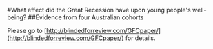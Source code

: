 #What effect did the Great Recession have upon young people's well-being?
##Evidence from four Australian cohorts

Please go to [http://blindedforreview.com/GFCpaper/](http://blindedforreview.com/GFCpaper/) for details.
